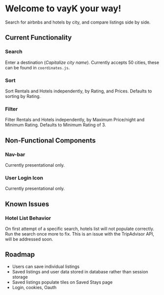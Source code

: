 # Welcome to vayK your way!
Search for airbnbs and hotels by city, and compare listings side by side.

## Current Functionality

### Search
Enter a destination (_Capitalize city name_). Currently accepts 50 cities, these can be found in `coordinates.js`.

### Sort
Sort Rentals and Hotels independently, by Rating, and Prices. Defaults to sorting by Rating.

### Filter
Filter Rentals and Hotels independently, by Maximum Price/night and Minimum Rating. Defaults to Minimum Rating of 3.

## Non-Functional Components

### Nav-bar
Currently presentational only.

### User Login Icon
Currently presentational only.

## Known Issues

### Hotel List Behavior
On first attempt of a specific search, hotels list will not populate correctly. Run the search once more to fix. This is an issue with the TripAdvisor API, will be addressed soon.

## Roadmap

- Users can save individual listings
- Saved listings and user data stored in database rather than session storage
- Saved listings populate tiles on Saved Stays page
- Login, cookies, Oauth